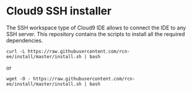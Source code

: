 Cloud9 SSH installer
====================

The SSH workspace type of Cloud9 IDE allows to connect the IDE to any SSH server.
This repository contains the scripts to install all the required dependencies.

    curl -L https://raw.githubusercontent.com/rcn-ee/install/master/install.sh | bash

or

    wget -O - https://raw.githubusercontent.com/rcn-ee/install/master/install.sh | bash
